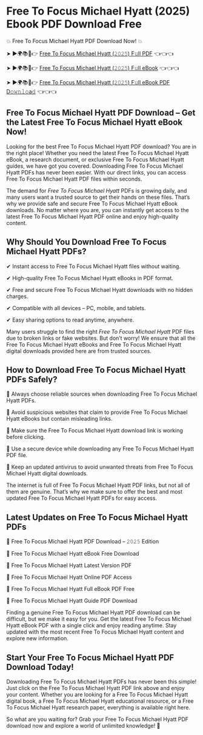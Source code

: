 # Free To Focus Michael Hyatt (2025) Ebook PDF Download Free

💥 Free To Focus Michael Hyatt PDF Download Now! 💥

➤ ►🌍📚📱👉 [Free To Focus Michael Hyatt (𝟸𝟶𝟸𝟻) F𝚞ll PDF](https://getpdf.xyz/free-to-focus-michael-hyatt) 👈👈👈


➤ ►🌍📚📱👉 [Free To Focus Michael Hyatt (𝟸𝟶𝟸𝟻) F𝚞ll eBook](https://getpdf.xyz/free-to-focus-michael-hyatt) 👈👈👈


➤ ►🌍📚📱👉 [Free To Focus Michael Hyatt (𝟸𝟶𝟸𝟻) F𝚞ll eBook PDF D𝚘𝚠𝚗𝚕𝚘a𝚍](https://getpdf.xyz/free-to-focus-michael-hyatt) 👈👈👈


## Free To Focus Michael Hyatt PDF Download – Get the Latest Free To Focus Michael Hyatt eBook Now!

Looking for the best Free To Focus Michael Hyatt PDF download? You are in the right place! Whether you need the latest Free To Focus Michael Hyatt eBook, a research document, or exclusive Free To Focus Michael Hyatt guides, we have got you covered. Downloading Free To Focus Michael Hyatt PDFs has never been easier. With our direct links, you can access Free To Focus Michael Hyatt PDF files within seconds.

The demand for *Free To Focus Michael Hyatt* PDFs is growing daily, and many users want a trusted source to get their hands on these files. That’s why we provide safe and secure Free To Focus Michael Hyatt eBook downloads. No matter where you are, you can instantly get access to the latest Free To Focus Michael Hyatt PDF online and enjoy high-quality content.

## Why Should You Download Free To Focus Michael Hyatt PDFs?

✔ Instant access to Free To Focus Michael Hyatt files without waiting.

✔ High-quality Free To Focus Michael Hyatt eBooks in PDF format.

✔ Free and secure Free To Focus Michael Hyatt downloads with no hidden charges.

✔ Compatible with all devices – PC, mobile, and tablets.

✔ Easy sharing options to read anytime, anywhere.

Many users struggle to find the right *Free To Focus Michael Hyatt* PDF files due to broken links or fake websites. But don’t worry! We ensure that all the Free To Focus Michael Hyatt eBooks and Free To Focus Michael Hyatt digital downloads provided here are from trusted sources.

## How to Download Free To Focus Michael Hyatt PDFs Safely?

📌 Always choose reliable sources when downloading Free To Focus Michael Hyatt PDFs.

📌 Avoid suspicious websites that claim to provide Free To Focus Michael Hyatt eBooks but contain misleading links.

📌 Make sure the Free To Focus Michael Hyatt download link is working before clicking.

📌 Use a secure device while downloading any Free To Focus Michael Hyatt PDF file.

📌 Keep an updated antivirus to avoid unwanted threats from Free To Focus Michael Hyatt digital downloads.

The internet is full of Free To Focus Michael Hyatt PDF links, but not all of them are genuine. That’s why we make sure to offer the best and most updated Free To Focus Michael Hyatt PDFs for easy access.

## Latest Updates on Free To Focus Michael Hyatt PDFs

🔹 Free To Focus Michael Hyatt PDF Download – 𝟸𝟶𝟸𝟻 Edition

🔹 Free To Focus Michael Hyatt eBook Free Download

🔹 Free To Focus Michael Hyatt Latest Version PDF

🔹 Free To Focus Michael Hyatt Online PDF Access

🔹 Free To Focus Michael Hyatt Full eBook PDF Free

🔹 Free To Focus Michael Hyatt Guide PDF Download

Finding a genuine Free To Focus Michael Hyatt PDF download can be difficult, but we make it easy for you. Get the latest Free To Focus Michael Hyatt eBook PDF with a single click and enjoy reading anytime. Stay updated with the most recent Free To Focus Michael Hyatt content and explore new information.

## Start Your Free To Focus Michael Hyatt PDF Download Today!

Downloading Free To Focus Michael Hyatt PDFs has never been this simple! Just click on the Free To Focus Michael Hyatt PDF link above and enjoy your content. Whether you are looking for a Free To Focus Michael Hyatt digital book, a Free To Focus Michael Hyatt educational resource, or a Free To Focus Michael Hyatt research paper, everything is available right here.

So what are you waiting for? Grab your Free To Focus Michael Hyatt PDF download now and explore a world of unlimited knowledge! 🚀